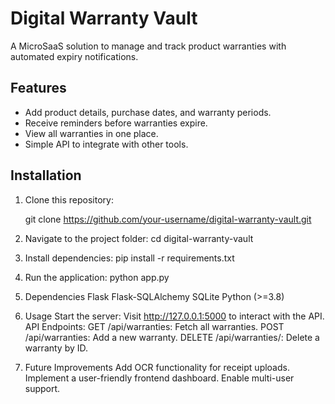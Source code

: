 # Digital Warranty Vault

A MicroSaaS solution to manage and track product warranties with automated expiry notifications.

## Features
- Add product details, purchase dates, and warranty periods.
- Receive reminders before warranties expire.
- View all warranties in one place.
- Simple API to integrate with other tools.

## Installation
1. Clone this repository:

   git clone https://github.com/your-username/digital-warranty-vault.git
   
2. Navigate to the project folder:
cd digital-warranty-vault

3. Install dependencies:
pip install -r requirements.txt

4. Run the application:
python app.py

5. Dependencies
Flask
Flask-SQLAlchemy
SQLite
Python (>=3.8)

6. Usage
Start the server:
Visit http://127.0.0.1:5000 to interact with the API.
API Endpoints:
GET /api/warranties: Fetch all warranties.
POST /api/warranties: Add a new warranty.
DELETE /api/warranties/<id>: Delete a warranty by ID.

7. Future Improvements
Add OCR functionality for receipt uploads.
Implement a user-friendly frontend dashboard.
Enable multi-user support.
